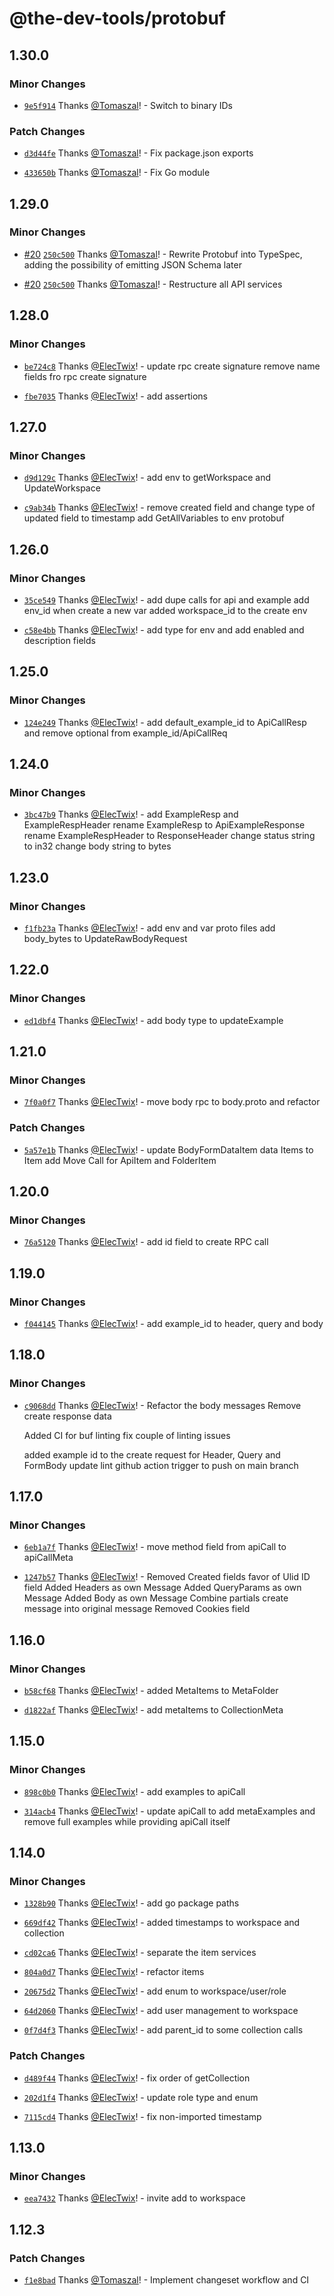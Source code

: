# @the-dev-tools/protobuf

## 1.30.0

### Minor Changes

- [`9e5f914`](https://github.com/the-dev-tools/dev-tools-spec/commit/9e5f914fbf08213274c069c281178b814c01bbc9) Thanks [@Tomaszal](https://github.com/Tomaszal)! - Switch to binary IDs

### Patch Changes

- [`d3d44fe`](https://github.com/the-dev-tools/dev-tools-spec/commit/d3d44fe71b17ab795200eeb6c3a6c313dcc814f1) Thanks [@Tomaszal](https://github.com/Tomaszal)! - Fix package.json exports

- [`433650b`](https://github.com/the-dev-tools/dev-tools-spec/commit/433650b7729c2eb16dce8ea7cda2fdf7ad14d752) Thanks [@Tomaszal](https://github.com/Tomaszal)! - Fix Go module

## 1.29.0

### Minor Changes

- [#20](https://github.com/the-dev-tools/dev-tools-spec/pull/20) [`250c500`](https://github.com/the-dev-tools/dev-tools-spec/commit/250c500eb6e56d578cc33ad15a8919e111876514) Thanks [@Tomaszal](https://github.com/Tomaszal)! - Rewrite Protobuf into TypeSpec, adding the possibility of emitting JSON Schema later

- [#20](https://github.com/the-dev-tools/dev-tools-spec/pull/20) [`250c500`](https://github.com/the-dev-tools/dev-tools-spec/commit/250c500eb6e56d578cc33ad15a8919e111876514) Thanks [@Tomaszal](https://github.com/Tomaszal)! - Restructure all API services

## 1.28.0

### Minor Changes

- [`be724c8`](https://github.com/the-dev-tools/dev-tools-proto/commit/be724c8a686db1bf370b81b92b62be0e7e4d9426) Thanks [@ElecTwix](https://github.com/ElecTwix)! - update rpc create signature
  remove name fields fro rpc create signature

- [`fbe7035`](https://github.com/the-dev-tools/dev-tools-proto/commit/fbe7035943a8c650d1de3de7450f81e6f4e320cf) Thanks [@ElecTwix](https://github.com/ElecTwix)! - add assertions

## 1.27.0

### Minor Changes

- [`d9d129c`](https://github.com/the-dev-tools/dev-tools-proto/commit/d9d129cb50e54543cab9d2c246316590c41393ca) Thanks [@ElecTwix](https://github.com/ElecTwix)! - add env to getWorkspace and UpdateWorkspace

- [`c9ab34b`](https://github.com/the-dev-tools/dev-tools-proto/commit/c9ab34b92c9325f0aa3c94344bfb9dcaff93166d) Thanks [@ElecTwix](https://github.com/ElecTwix)! - remove created field and change type of updated field to timestamp
  add GetAllVariables to env protobuf

## 1.26.0

### Minor Changes

- [`35ce549`](https://github.com/the-dev-tools/dev-tools-proto/commit/35ce5491be94b20a9a06427ee93406a13af4ef67) Thanks [@ElecTwix](https://github.com/ElecTwix)! - add dupe calls for api and example
  add env_id when create a new var
  added workspace_id to the create env

- [`c58e4bb`](https://github.com/the-dev-tools/dev-tools-proto/commit/c58e4bbf14f3019044d2a8006af827adb39f2530) Thanks [@ElecTwix](https://github.com/ElecTwix)! - add type for env and add enabled and description fields

## 1.25.0

### Minor Changes

- [`124e249`](https://github.com/the-dev-tools/dev-tools-proto/commit/124e2497988e5457c62c4f3edaab1d2bbbfd8326) Thanks [@ElecTwix](https://github.com/ElecTwix)! - add default_example_id to ApiCallResp and remove optional from example_id/ApiCallReq

## 1.24.0

### Minor Changes

- [`3bc47b9`](https://github.com/the-dev-tools/dev-tools-proto/commit/3bc47b9fceccd5d766b2f1c5f86a4345f99338e7) Thanks [@ElecTwix](https://github.com/ElecTwix)! - add ExampleResp and ExampleRespHeader
  rename ExampleResp to ApiExampleResponse
  rename ExampleRespHeader to ResponseHeader
  change status string to in32
  change body string to bytes

## 1.23.0

### Minor Changes

- [`f1fb23a`](https://github.com/the-dev-tools/dev-tools-proto/commit/f1fb23ad9b33dfa1186dd5413aecbedc8aa0f7da) Thanks [@ElecTwix](https://github.com/ElecTwix)! - add env and var proto files
  add body_bytes to UpdateRawBodyRequest

## 1.22.0

### Minor Changes

- [`ed1dbf4`](https://github.com/the-dev-tools/dev-tools-proto/commit/ed1dbf4a333226628689856f1cd3d64810687638) Thanks [@ElecTwix](https://github.com/ElecTwix)! - add body type to updateExample

## 1.21.0

### Minor Changes

- [`7f0a0f7`](https://github.com/the-dev-tools/dev-tools-proto/commit/7f0a0f7d1be321025ec322582cce3bb100e75fb7) Thanks [@ElecTwix](https://github.com/ElecTwix)! - move body rpc to body.proto and refactor

### Patch Changes

- [`5a57e1b`](https://github.com/the-dev-tools/dev-tools-proto/commit/5a57e1bdeaa77b4ec4e37a3e01a693b2976e2de9) Thanks [@ElecTwix](https://github.com/ElecTwix)! - update BodyFormDataItem data Items to Item
  add Move Call for ApiItem and FolderItem

## 1.20.0

### Minor Changes

- [`76a5120`](https://github.com/the-dev-tools/dev-tools-proto/commit/76a51203891bfde5f1a1bab952b98cd509b42aa4) Thanks [@ElecTwix](https://github.com/ElecTwix)! - add id field to create RPC call

## 1.19.0

### Minor Changes

- [`f044145`](https://github.com/the-dev-tools/dev-tools-proto/commit/f044145a7b95f1a06368f5431fa6c9cae3f104bb) Thanks [@ElecTwix](https://github.com/ElecTwix)! - add example_id to header, query and body

## 1.18.0

### Minor Changes

- [`c9068dd`](https://github.com/the-dev-tools/dev-tools-proto/commit/c9068dd8313c55509a3dad8bd930bed654cbe214) Thanks [@ElecTwix](https://github.com/ElecTwix)! - Refactor the body messages
  Remove create response data

  Added CI for buf linting
  fix couple of linting issues

  added example id to the create request for Header, Query and FormBody
  update lint github action trigger to push on main branch

## 1.17.0

### Minor Changes

- [`6eb1a7f`](https://github.com/the-dev-tools/dev-tools-proto/commit/6eb1a7f9a269c3942d760c4b410c24ff3de96e3f) Thanks [@ElecTwix](https://github.com/ElecTwix)! - move method field from apiCall to apiCallMeta

- [`1247b57`](https://github.com/the-dev-tools/dev-tools-proto/commit/1247b577a773549949a8c0bab359e25f9ffe9eaa) Thanks [@ElecTwix](https://github.com/ElecTwix)! - Removed Created fields favor of Ulid ID field
  Added Headers as own Message
  Added QueryParams as own Message
  Added Body as own Message
  Combine partials create message into original message
  Removed Cookies field

## 1.16.0

### Minor Changes

- [`b58cf68`](https://github.com/the-dev-tools/dev-tools-proto/commit/b58cf68fb646e49ab7331dca4249c68ef96262c9) Thanks [@ElecTwix](https://github.com/ElecTwix)! - added MetaItems to MetaFolder

- [`d1822af`](https://github.com/the-dev-tools/dev-tools-proto/commit/d1822af8fcbc18692e640034043d0cd08ccdc527) Thanks [@ElecTwix](https://github.com/ElecTwix)! - add metaItems to CollectionMeta

## 1.15.0

### Minor Changes

- [`898c0b0`](https://github.com/the-dev-tools/dev-tools-proto/commit/898c0b09522d2726d9291071d2fef6cca8cacb67) Thanks [@ElecTwix](https://github.com/ElecTwix)! - add examples to apiCall

- [`314acb4`](https://github.com/the-dev-tools/dev-tools-proto/commit/314acb470e5aab836ed29c19e6f936544235a56e) Thanks [@ElecTwix](https://github.com/ElecTwix)! - update apiCall to add metaExamples and remove full examples while providing apiCall itself

## 1.14.0

### Minor Changes

- [`1328b90`](https://github.com/the-dev-tools/dev-tools-proto/commit/1328b90f555b7fa29e7bd8a0320429e5d4a7122f) Thanks [@ElecTwix](https://github.com/ElecTwix)! - add go package paths

- [`669df42`](https://github.com/the-dev-tools/dev-tools-proto/commit/669df42ada7c401d23deb6f5c080be1181a0f579) Thanks [@ElecTwix](https://github.com/ElecTwix)! - added timestamps to workspace and collection

- [`cd02ca6`](https://github.com/the-dev-tools/dev-tools-proto/commit/cd02ca6291df9e830a69c198ffadc9d9ed6d0e12) Thanks [@ElecTwix](https://github.com/ElecTwix)! - separate the item services

- [`804a0d7`](https://github.com/the-dev-tools/dev-tools-proto/commit/804a0d72b5f2bb838494acaa28b589a3af12418e) Thanks [@ElecTwix](https://github.com/ElecTwix)! - refactor items

- [`20675d2`](https://github.com/the-dev-tools/dev-tools-proto/commit/20675d2b62507442c34933ca639b3fb576d05ed4) Thanks [@ElecTwix](https://github.com/ElecTwix)! - add enum to workspace/user/role

- [`64d2060`](https://github.com/the-dev-tools/dev-tools-proto/commit/64d2060ea8a527ee980dadb9acd86b6370df72fb) Thanks [@ElecTwix](https://github.com/ElecTwix)! - add user management to workspace

- [`0f7d4f3`](https://github.com/the-dev-tools/dev-tools-proto/commit/0f7d4f36e317898693ab42c1541caaabae331dba) Thanks [@ElecTwix](https://github.com/ElecTwix)! - add parent_id to some collection calls

### Patch Changes

- [`d489f44`](https://github.com/the-dev-tools/dev-tools-proto/commit/d489f44c1bb343194dbb54bf81d7e7fafcc1b61a) Thanks [@ElecTwix](https://github.com/ElecTwix)! - fix order of getCollection

- [`202d1f4`](https://github.com/the-dev-tools/dev-tools-proto/commit/202d1f4bb86588a6c7be2b22fe50b9579a04b91c) Thanks [@ElecTwix](https://github.com/ElecTwix)! - update role type and enum

- [`7115cd4`](https://github.com/the-dev-tools/dev-tools-proto/commit/7115cd412e7a662e4a9493725963186b69fee547) Thanks [@ElecTwix](https://github.com/ElecTwix)! - fix non-imported timestamp

## 1.13.0

### Minor Changes

- [`eea7432`](https://github.com/the-dev-tools/dev-tools-proto/commit/eea74320041eda197507e1fe093649fe78ebea14) Thanks [@ElecTwix](https://github.com/ElecTwix)! - invite add to workspace

## 1.12.3

### Patch Changes

- [`f1e8bad`](https://github.com/the-dev-tools/dev-tools-proto/commit/f1e8bad8a39d74adf1c6f8de892a8b2454281181) Thanks [@Tomaszal](https://github.com/Tomaszal)! - Implement changeset workflow and CI
